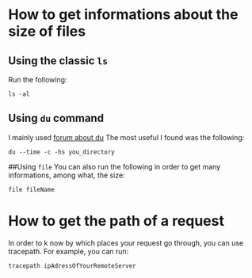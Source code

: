 # How to get informations about the size of files
## Using the classic `ls`
Run the following:
```
ls -al
```
## Using `du` command
I mainly used [forum about du](https://www.geeksforgeeks.org/du-command-linux-examples/)
The most useful I found was the following:
```
du --time -c -hs you_directory
```
##Using `file`
You can also run the following in order to get many informations, among what, the size:
```
file fileName
```

# How to get the path of a request
In order to k now by which places your
request go through, you can use tracepath.
For example, you can run:
```
tracepath ipAdressOfYourRemoteServer
```
